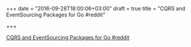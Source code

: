 +++
date = "2016-09-28T18:00:06+03:00"
draft = true
title = "CQRS and EventSourcing Packages for Go  #reddit"

+++

<p><a href="https://t.co/HOEguJABcG">CQRS and EventSourcing Packages for Go  #reddit</a></p>
